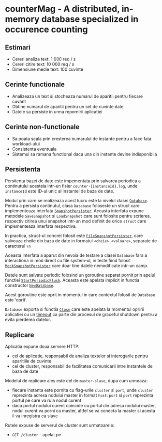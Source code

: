 # counterMag - A distributed, in-memory database specialized in occurence counting

## Estimari

- Cereri analiza text: 1 000 req / s
- Cereri citire text:  10 000 req / s
- Dimensiune medie text: 100 cuvinte

## Cerinte functionale

- Analizeaza un text si stocheaza numarul de aparitii pentru fiecare cuvant
- Obtine numarul de aparitii pentru un set de cuvinte date
- Datele sa persiste in urma repornirii aplicatiei

## Cerinte non-functionale

- Sa poata scala prin cresterea numarului de instante pentru a face fata workload-ului
- Consistenta eventuala
- Sistemul sa ramana functional daca una din instante devine indisponibila


## Persistenta

Persitenta bazei de date este impementata prin salvarea periodica a continutului acesteia intr-un fisier `counter-{instanceId}.log`, unde `instanceId` este ID-ul unic al instantei de baza de date.

Modul prin care se realizeaza acest lucru este la nivelul clasei [`Database`](/blob/master/internal/database/database.go#L77). Pentru a persista continutul, clasa `Database` foloseste un struct care implementeaza interfata [`SnapshotPersister`](/blob/master/internal/database/snapshot.go#L11). Aceasta interfata expune metodele `SaveSnapshot` si `LoadSnapshot` care sunt folosite pentru scrierea, respectiv citirea unui snapshot intr-un mod definit de orice `struct` care implementeaza interfata respectiva.

In practica, struct-ul concret folosit este [`FileSnapshotPersister`](/blob/master/internal/database/snapshot.go#L16), care salveaza cheile din baza de date in formatul `<cheie> <valoare>`, separate de caracterul `\n`

Aceasta interfata a aparut din nevoia de testare a clasei `Database` fara a interactiona in mod direct cu file system-ul, in teste fiind folosit [`MockSnapshotPersister`](/blob/master/internal/database/snapshot.go#L71) care doar tine datele nemodificate intr-un camp.

Datele sunt salvate periodic folosind un goroutine separat pornit prin apelul functiei [`StartPeriodicFlush`](/blob/master/internal/database/database.go#L90). Aceasta este apelata implicit in functia constructor [`NewDatabase`](/blob/master/internal/database/database.go#L18).

Acest goroutine este oprit in momentul in care contextul folosit de `Database` este 'oprit'.

`Database` exporta si functia [`Close`](/blob/master/internal/database/database.go#L106) care este apelata la momentul opririi aplicatiei cu un [timeout](/blob/master/internal/database/main.go#L78) ca parte din procesul de graceful shutdown pentru a evita pierderea datelor.


## Replicare

Aplicatia expune doua servere HTTP:
- cel de aplicatie, responsabil de analiza textelor si interogarile pentru aparitiile de cuvinte
- cel de cluster, responsabil de facilitatea comunicarii intre instantele de baza de date

Modelul de replicare ales este cel de `master-slave`, dupa cum urmeaza:
- fiecare instanta este pornita cu flag-urile `cluster` si `port`, unde `cluster` reprezinta adresa nodului master in format `host:port` si `port` reprezinta portul pe care va rula nodul curent
- daca portul nodului curent coincide cu portul din adresa nodului master, nodul curent va porni ca master, altfel se va conecta la master si acesta il va inregistra ca slave

Rutele expuse de serverul de cluster sunt urmatoarele:
- `GET /cluster` - apelat pe 